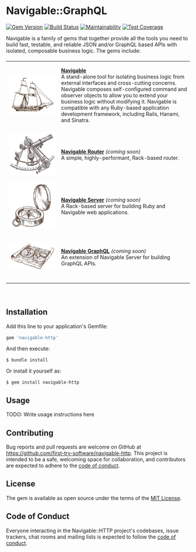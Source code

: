 # Navigable::GraphQL

[![Gem Version](https://badge.fury.io/rb/navigable-graphql.svg)](https://badge.fury.io/rb/navigable-graphql) [![Build Status](https://travis-ci.org/first-try-software/navigable-graphql.svg?branch=main)](https://travis-ci.org/first-try-software/navigable-graphql) [![Maintainability](https://api.codeclimate.com/v1/badges/4bac28feaa529566d9d9/maintainability)](https://codeclimate.com/github/first-try-software/navigable-graphql/maintainability) [![Test Coverage](https://api.codeclimate.com/v1/badges/4bac28feaa529566d9d9/test_coverage)](https://codeclimate.com/github/first-try-software/navigable-graphql/test_coverage)

Navigable is a family of gems that together provide all the tools you need to build fast, testable, and reliable JSON and/or GraphQL based APIs with isolated, composable business logic. The gems include:

<table style="margin: 20px 0">
<tr height="140">
<td width="130"><img alt="Clipper Ship" src="https://raw.githubusercontent.com/first-try-software/navigable/main/assets/clipper.png"></td>
<td>

**[Navigable][navigable]**<br>
A stand-alone tool for isolating business logic from external interfaces and cross-cutting concerns. Navigable composes self-configured command and observer objects to allow you to extend your business logic without modifying it. Navigable is compatible with any Ruby-based application development framework, including Rails, Hanami, and Sinatra.

</td>
</tr>
<tr height="140">
<td width="130"><img alt="Compass" src="https://raw.githubusercontent.com/first-try-software/navigable/main/assets/sextant.png"></td>
<td>

**[Navigable Router][router]** *(coming soon)*<br>
A simple, highly-performant, Rack-based router.

</td>
</tr>
<tr height="140">
<td width="130"><img alt="Compass" src="https://raw.githubusercontent.com/first-try-software/navigable/main/assets/compass.png"></td>
<td>

**[Navigable Server][server]** *(coming soon)*<br>
A Rack-based server for building Ruby and Navigable web applications.

</td>
</tr>
<tr height="140">
<td width="130"><img alt="Map" src="https://raw.githubusercontent.com/first-try-software/navigable/main/assets/map.png"></td>
<td>

**[Navigable GraphQL][graphql]** *(coming soon)*<br>
An extension of Navigable Server for building GraphQL APIs.

</td>
</tr>
</table>

<br>

## Installation

Add this line to your application's Gemfile:

```ruby
gem 'navigable-http'
```

And then execute:

    $ bundle install

Or install it yourself as:

    $ gem install navigable-http

## Usage

TODO: Write usage instructions here

## Contributing

Bug reports and pull requests are welcome on GitHub at https://github.com/first-try-software/navigable-http. This project is intended to be a safe, welcoming space for collaboration, and contributors are expected to adhere to the [code of conduct](https://github.com/first-try-software/navigable-http/blob/master/CODE_OF_CONDUCT.md).

## License

The gem is available as open source under the terms of the [MIT License](https://opensource.org/licenses/MIT).

## Code of Conduct

Everyone interacting in the Navigable::HTTP project's codebases, issue trackers, chat rooms and mailing lists is expected to follow the [code of conduct](https://github.com/first-try-software/navigable-http/blob/master/CODE_OF_CONDUCT.md).

[navigable]: https://github.com/first-try-software/navigable
[router]: https://github.com/first-try-software/navigable-router
[server]: https://github.com/first-try-software/navigable-server
[resolvers]: https://github.com/first-try-software/navigable/wiki/Resolvers
[graphql]: https://github.com/first-try-software/navigable-graphql
